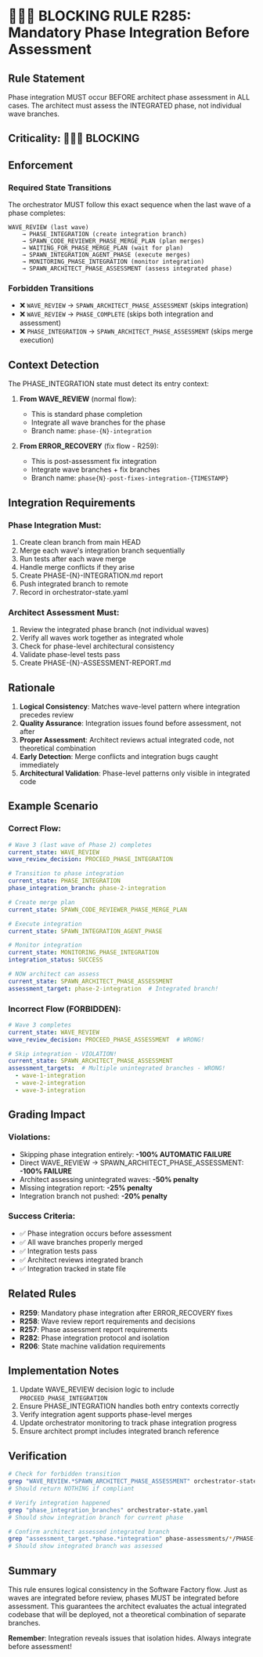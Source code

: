 # 🚨🚨🚨 BLOCKING RULE R285: Mandatory Phase Integration Before Assessment

## Rule Statement
Phase integration MUST occur BEFORE architect phase assessment in ALL cases. The architect must assess the INTEGRATED phase, not individual wave branches.

## Criticality: 🚨🚨🚨 BLOCKING

## Enforcement

### Required State Transitions
The orchestrator MUST follow this exact sequence when the last wave of a phase completes:

```
WAVE_REVIEW (last wave) 
    → PHASE_INTEGRATION (create integration branch)
    → SPAWN_CODE_REVIEWER_PHASE_MERGE_PLAN (plan merges)
    → WAITING_FOR_PHASE_MERGE_PLAN (wait for plan)
    → SPAWN_INTEGRATION_AGENT_PHASE (execute merges)
    → MONITORING_PHASE_INTEGRATION (monitor integration)
    → SPAWN_ARCHITECT_PHASE_ASSESSMENT (assess integrated phase)
```

### Forbidden Transitions
- ❌ `WAVE_REVIEW` → `SPAWN_ARCHITECT_PHASE_ASSESSMENT` (skips integration)
- ❌ `WAVE_REVIEW` → `PHASE_COMPLETE` (skips both integration and assessment)
- ❌ `PHASE_INTEGRATION` → `SPAWN_ARCHITECT_PHASE_ASSESSMENT` (skips merge execution)

## Context Detection

The PHASE_INTEGRATION state must detect its entry context:

1. **From WAVE_REVIEW** (normal flow):
   - This is standard phase completion
   - Integrate all wave branches for the phase
   - Branch name: `phase-{N}-integration`

2. **From ERROR_RECOVERY** (fix flow - R259):
   - This is post-assessment fix integration
   - Integrate wave branches + fix branches
   - Branch name: `phase{N}-post-fixes-integration-{TIMESTAMP}`

## Integration Requirements

### Phase Integration Must:
1. Create clean branch from main HEAD
2. Merge each wave's integration branch sequentially
3. Run tests after each wave merge
4. Handle merge conflicts if they arise
5. Create PHASE-{N}-INTEGRATION.md report
6. Push integrated branch to remote
7. Record in orchestrator-state.yaml

### Architect Assessment Must:
1. Review the integrated phase branch (not individual waves)
2. Verify all waves work together as integrated whole
3. Check for phase-level architectural consistency
4. Validate phase-level tests pass
5. Create PHASE-{N}-ASSESSMENT-REPORT.md

## Rationale

1. **Logical Consistency**: Matches wave-level pattern where integration precedes review
2. **Quality Assurance**: Integration issues found before assessment, not after
3. **Proper Assessment**: Architect reviews actual integrated code, not theoretical combination
4. **Early Detection**: Merge conflicts and integration bugs caught immediately
5. **Architectural Validation**: Phase-level patterns only visible in integrated code

## Example Scenario

### Correct Flow:
```yaml
# Wave 3 (last wave of Phase 2) completes
current_state: WAVE_REVIEW
wave_review_decision: PROCEED_PHASE_INTEGRATION

# Transition to phase integration
current_state: PHASE_INTEGRATION
phase_integration_branch: phase-2-integration

# Create merge plan
current_state: SPAWN_CODE_REVIEWER_PHASE_MERGE_PLAN

# Execute integration
current_state: SPAWN_INTEGRATION_AGENT_PHASE

# Monitor integration
current_state: MONITORING_PHASE_INTEGRATION
integration_status: SUCCESS

# NOW architect can assess
current_state: SPAWN_ARCHITECT_PHASE_ASSESSMENT
assessment_target: phase-2-integration  # Integrated branch!
```

### Incorrect Flow (FORBIDDEN):
```yaml
# Wave 3 completes
current_state: WAVE_REVIEW
wave_review_decision: PROCEED_PHASE_ASSESSMENT  # WRONG!

# Skip integration - VIOLATION!
current_state: SPAWN_ARCHITECT_PHASE_ASSESSMENT
assessment_targets:  # Multiple unintegrated branches - WRONG!
  - wave-1-integration
  - wave-2-integration  
  - wave-3-integration
```

## Grading Impact

### Violations:
- Skipping phase integration entirely: **-100% AUTOMATIC FAILURE**
- Direct WAVE_REVIEW → SPAWN_ARCHITECT_PHASE_ASSESSMENT: **-100% FAILURE**
- Architect assessing unintegrated waves: **-50% penalty**
- Missing integration report: **-25% penalty**
- Integration branch not pushed: **-20% penalty**

### Success Criteria:
- ✅ Phase integration occurs before assessment
- ✅ All wave branches properly merged
- ✅ Integration tests pass
- ✅ Architect reviews integrated branch
- ✅ Integration tracked in state file

## Related Rules

- **R259**: Mandatory phase integration after ERROR_RECOVERY fixes
- **R258**: Wave review report requirements and decisions
- **R257**: Phase assessment report requirements
- **R282**: Phase integration protocol and isolation
- **R206**: State machine validation requirements

## Implementation Notes

1. Update WAVE_REVIEW decision logic to include `PROCEED_PHASE_INTEGRATION`
2. Ensure PHASE_INTEGRATION handles both entry contexts correctly
3. Verify integration agent supports phase-level merges
4. Update orchestrator monitoring to track phase integration progress
5. Ensure architect prompt includes integrated branch reference

## Verification

```bash
# Check for forbidden transition
grep "WAVE_REVIEW.*SPAWN_ARCHITECT_PHASE_ASSESSMENT" orchestrator-state.yaml
# Should return NOTHING if compliant

# Verify integration happened
grep "phase_integration_branches" orchestrator-state.yaml
# Should show integration branch for current phase

# Confirm architect assessed integrated branch
grep "assessment_target.*phase.*integration" phase-assessments/*/PHASE-*-ASSESSMENT-REPORT.md
# Should show integrated branch was assessed
```

## Summary

This rule ensures logical consistency in the Software Factory flow. Just as waves are integrated before review, phases MUST be integrated before assessment. This guarantees the architect evaluates the actual integrated codebase that will be deployed, not a theoretical combination of separate branches.

**Remember**: Integration reveals issues that isolation hides. Always integrate before assessment!